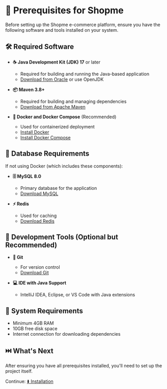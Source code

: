 # 💼 Prerequisites for Shopme

Before setting up the Shopme e-commerce platform, ensure you have the following software and tools installed on your system.

## 🛠️ Required Software

- **☕ Java Development Kit (JDK) 17** or later
  - Required for building and running the Java-based application
  - [Download from Oracle](https://www.oracle.com/java/technologies/downloads/) or use OpenJDK

- **📦 Maven 3.8+**
  - Required for building and managing dependencies
  - [Download from Apache Maven](https://maven.apache.org/download.cgi)

- **🐳 Docker and Docker Compose** (Recommended)
  - Used for containerized deployment
  - [Install Docker](https://docs.docker.com/get-docker/)
  - [Install Docker Compose](https://docs.docker.com/compose/install/)

## 💾 Database Requirements

If not using Docker (which includes these components):

- **🗄️ MySQL 8.0**
  - Primary database for the application
  - [Download MySQL](https://dev.mysql.com/downloads/mysql/)

- **⚡ Redis**
  - Used for caching
  - [Download Redis](https://redis.io/download)

## 🧰 Development Tools (Optional but Recommended)

- **📝 Git**
  - For version control
  - [Download Git](https://git-scm.com/downloads)

- **💻 IDE with Java Support**
  - IntelliJ IDEA, Eclipse, or VS Code with Java extensions
  
## 💪 System Requirements

- Minimum 4GB RAM
- 10GB free disk space
- Internet connection for downloading dependencies

## ⏭️ What's Next

After ensuring you have all prerequisites installed, you'll need to set up the project itself.

Continue: [⬇️ Installation](2_installation.md)
